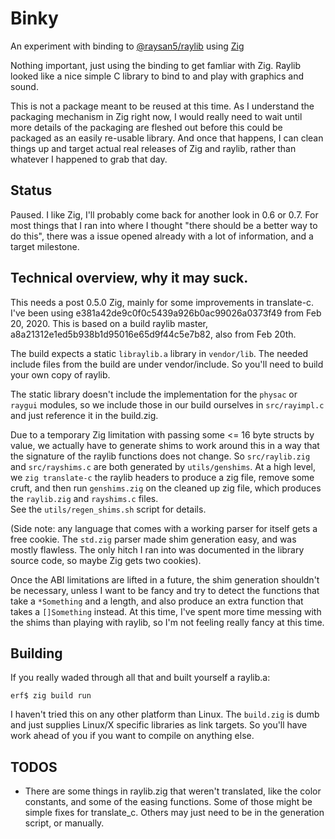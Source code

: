 # Binky
An experiment with binding to [@raysan5/raylib](https://github.com/raysan5/raylib)
using [Zig](https://github.com/ziglang/zig)

Nothing important, just using the binding to get famliar with Zig.
Raylib looked like a nice simple C library to bind to and play with 
graphics and sound. 

This is not a package meant to be reused at this time.  As I 
understand the packaging mechanism in Zig right now, I would really 
need to wait until more details of the packaging are fleshed out before
this could be packaged as an easily re-usable library.  And once that
happens, I can clean things up and target actual real releases of
Zig and raylib, rather than whatever I happened to grab that day.

## Status

Paused.  I like Zig, I'll probably come back for another 
look in 0.6 or 0.7.  For most things that I ran into 
where I thought "there should be a better way to do this", 
there was a issue opened already with a lot of information,
and a target milestone.  

## Technical overview, why it may suck.

This needs a post 0.5.0 Zig, mainly for some improvements in translate-c.
I've been using e381a42de9c0f0c5439a926b0ac99026a0373f49 from 
Feb 20, 2020.  This is based on a build raylib master, 
a8a21312e1ed5b938b1d95016e65d9f44c5e7b82, also from Feb 20th. 

The build expects a static `libraylib.a` library in `vendor/lib`.  The
needed include files from the build are under vendor/include.  So you'll 
need to build your own copy of raylib.

The static library doesn't include the implementation for the `physac` or
`raygui` modules, so we include those in our build ourselves in `src/rayimpl.c`
and just reference it in the build.zig. 

Due to a temporary Zig limitation with passing some <= 16 byte
structs by value, we actually have to generate shims to work around
this in a way that the signature of the raylib functions does not change.
So `src/raylib.zig` and `src/rayshims.c` are both generated by `utils/genshims`.
At a high level, we `zig translate-c` the raylib headers to produce a
zig file, remove some cruft, and then run `genshims.zig` on the cleaned
up zig file, which produces the `raylib.zig` and `rayshims.c` files.  
See the `utils/regen_shims.sh` script for details.  

(Side note:  any language that comes with a working parser for itself
gets a free cookie. The `std.zig` parser made shim generation easy, 
and was mostly flawless.  The only hitch I ran into was documented
in the library source code, so maybe Zig gets two cookies).

Once the ABI limitations are lifted in a future, the shim generation 
shouldn't be necessary, unless I want to be fancy and try to detect
the functions that take a `*Something` and a length, and also 
produce an extra function that takes a `[]Something` instead. 
At this time, I've spent more time messing with the shims than 
playing with raylib, so I'm not feeling really fancy at this time.

## Building

If you really waded through all that and built yourself a raylib.a:

    erf$ zig build run

I haven't tried this on any other platform than Linux.  The `build.zig`
is dumb and just supplies Linux/X specific libraries as link targets.
So you'll have work ahead of you if you want to compile on anything else.

## TODOS
- There are some things in raylib.zig that weren't translated, like the 
   color constants, and some of the easing functions.  Some of those
   might be simple fixes for translate\_c. Others may just need to be 
   in the generation script, or manually.
